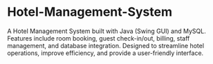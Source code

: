 # Hotel-Management-System
A Hotel Management System built with Java (Swing GUI) and MySQL. Features include room booking, guest check-in/out, billing, staff management, and database integration. Designed to streamline hotel operations, improve efficiency, and provide a user-friendly interface.

